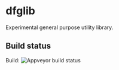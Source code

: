 # dfglib

Experimental general purpose utility library.

## Build status

Build: ![](https://ci.appveyor.com/api/projects/status/89v23h19mvv9k5u3 "Appveyor build status")


